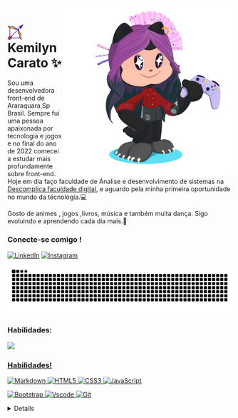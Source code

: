 <img align="right" alt="Developer vector created by storyset - www.freepik.com" height="380" src="assets/octocat-1708805009827.png">

<h1>
    <a href="https://kemilyn1227.github.io/portifolio/">
     <img align="center" alt="" width="36px" src="assets/archery_6796448.png"></a>
     <span>Kemilyn Carato ✨</span>
</h1>

<p>Sou uma desenvolvedora front-end de Araraquara,Sp Brasil. Sempre fui uma pessoa apaixonada por tecnologia e jogos e no final do ano de 2022 comecei a estudar mais profundamente sobre front-end. Hoje em dia faço faculdade de Ánalise e desenvolvimento de sistemas na <a href="https://descomplica.com.br/faculdade/?utm_source=google&utm_medium=cpc&utm_campaign=psq-institucional-uee-ongoing-sitelink&gad_source=1&gclid=Cj0KCQiAxOauBhCaARIsAEbUSQT3PBfdzDhO5--Ajt5dnlv5sXxhCGz-7T2BKDDz3KaT3uEnFZt5wGIaAiZ-EALw_wcB">Descomplica faculdade digital</a>, e aguardo pela minha primeira oportunidade no mundo da técnologia.💻 </p>

<p>Gosto de animes , jogos ,livros, música e também muita dança. Sigo evoluindo e aprendendo cada dia mais.👾</p>

<h3 >Conecte-se comigo !</h3>

[![LinkedIn](https://img.shields.io/badge/-LinkedIn-000?style=for-the-badge&logo=linkedin&logoColor=FF00F6&color:FFF)](https://www.linkedin.com/in/kemilyntinta/)
[![Instagram](https://img.shields.io/badge/-Instagram-000?style=for-the-badge&logo=instagram&logoColor=FF00F6&color:FFF)](https://www.instagram.com/kim_kemilyn/)

<div>

<img src="assets/github-user-contribution (2).svg" alt="">
<h3 >Habilidades:</h3>


<a href="https://github.com/seu-usuário-aqui">
<img loading="lazy" height="180em" src="https://github-readme-stats.vercel.app/api/top-langs/?username=kemilyn1227&layout=compact&langs_count=7&theme=dracula"/>

</div>


<h3 >Habilidades!</h3>

![Markdown](https://img.shields.io/badge/Markdown-000?style=for-the-badge&logo=markdown)
![HTML5](https://img.shields.io/badge/HTML5-E34F26?style=for-the-badge&logo=html5&logoColor=white)
![CSS3](https://img.shields.io/badge/CSS3-1572B6?style=for-the-badge&logo=css3&logoColor=white)
![JavaScript](https://img.shields.io/badge/JavaScript-F7DF1E?style=for-the-badge&logo=javascript&logoColor=black)

![Bootstrap](https://img.shields.io/badge/-boostrap-0D1117?style=for-the-badge&logo=bootstrap&labelColor=0D1117)
![Vscode](https://img.shields.io/badge/Vscode-007ACC?style=for-the-badge&logo=visual-studio-code&logoColor=white)
![Git](https://img.shields.io/badge/GIT-E44C30?style=for-the-badge&logo=git&logoColor=white)




<details align="left">
  <summary></summary> 
 
  - Icon flecha <a href="https://br.freepik.com/icone/tiro-arco_6796448#fromView=search&page=12&position=49&uuid=f3b00dda-ef76-4ec7-abba-afee06efb271">Ícone de Alejandro</a></a><br>
  - modelo <a href="https://github.com/elidianaandrade/elidianaandrade/blob/main/README.md?plain=1">elidianandrade</a>
 
  <div align="right">Feito com carinho 💜 por <a href="https://github.com/elidianaandrade">Kemilyn.</a></div>

</details>

